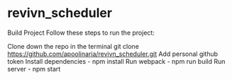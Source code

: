 # revivn_scheduler

Build Project
Follow these steps to run the project:

Clone down the repo in the terminal
git clone https://github.com/apoolinaria/revivn_scheduler.git
Add personal github token
Install dependencies - npm install
Run webpack - npm run build
Run server - npm start
